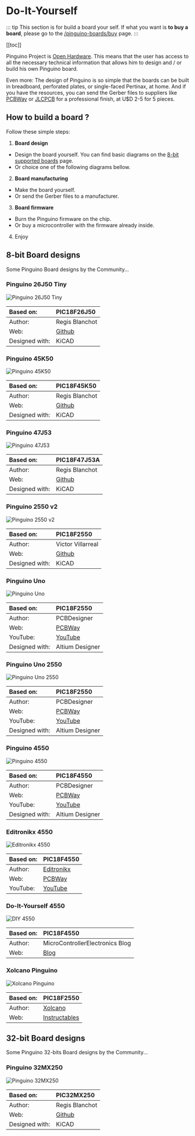 # Do-It-Yourself

::: tip
This section is for build a board your self. If what you want is **to buy a board**, please go to the 
[/pinguino-boards/buy](/pinguino-boards/buy) page.
:::

[[toc]]

Pinguino Project is [Open Hardware](https://en.wikipedia.org/wiki/Open-source_hardware). This means
that the user has access to all the necessary technical information that allows him to
design and / or build his own Pinguino board.

Even more: The design of Pinguino is so simple that the boards can be built in breadboard,
perforated plates, or single-faced Pertinax, at home. And if you have the resources, you can send
the Gerber files to suppliers like [PCBWay](https://www.pcbway.com/) or [JLCPCB](https://jlcpcb.com/)
for a professional finish, at U$D 2-5 for 5 pieces.

## How to build a board ?

Follow these simple steps:

1. **Board design**
  * Design the board yourself. You can find basic diagrams on the [8-bit supported boards](/pinguino-boards/supported-boards-8) page.
  * Or choice one of the following diagrams bellow.

2. **Board manufacturing**
  * Make the board yourself.
  * Or send the Gerber files to a manufacturer.

3. **Board firmware**
  * Burn the Pinguino firmware on the chip.
  * Or buy a microcontroller with the firmware already inside.

4. Enjoy

## 8-bit Board designs

Some Pinguino Board designs by the Community...

### Pinguino 26J50 Tiny

![Pinguino 26J50 Tiny](https://github.com/PinguinoIDE/pinguino-cad/raw/master/boards/26J50/K1.0/Pinguino26j50.png "Pinguino 26J50 Tiny by Regis Blanchot")

| Based on:	| PIC18F26J50	|
|:--------------|:--------------|
| Author:	| Regis Blanchot	|
| Web:		| [Github](https://github.com/PinguinoIDE/pinguino-cad/tree/master/boards/26J50)|
| Designed with:	| KiCAD |

### Pinguino 45K50

![Pinguino 45K50](https://github.com/PinguinoIDE/pinguino-cad/raw/master/boards/45K50/K1.2/Pinguino45K50-F.png "Pinguino 45K50 by Regis Blanchot")

| Based on:	| PIC18F45K50	|
|:--------------|:--------------|
| Author:	| Regis Blanchot	|
| Web:		| [Github](https://github.com/PinguinoIDE/pinguino-cad/tree/master/boards/45K50)|
| Designed with:	| KiCAD |

### Pinguino 47J53

![Pinguino 47J53](https://github.com/PinguinoIDE/pinguino-cad/raw/master/boards/47J53/A1.2/Pinguino47j53A.png "Pinguino 47J53 by Regis Blanchot")

| Based on:	| PIC18F47J53A	|
|:--------------|:--------------|
| Author:	| Regis Blanchot |
| Web:		| [Github](https://github.com/PinguinoIDE/pinguino-cad/tree/master/boards/47J53)|
| Designed with:	| KiCAD |

### Pinguino 2550 v2

![Pinguino 2550 v2](https://github.com/MefhigosetH/pinguino-boards/raw/master/pinguino-2550-v2/doc/pinguino-2550-v2.png "Pinguino 2550 v2 by Victor Villarreal")

| Based on:	| PIC18F2550	|
|:--------------|:--------------|
| Author:	| Victor Villarreal |
| Web:		| [Github](https://github.com/MefhigosetH/pinguino-boards)|
| Designed with:	| KiCAD |

### Pinguino Uno

![Pinguino Uno](./PCBDesigner-PinguinoUno.png "Pinguino Uno by PCBDesigner")

| Based on:	| PIC18F2550	|
|:--------------|:--------------|
| Author:	| PCBDesigner	|
| Web:		| [PCBWay](https://www.pcbway.com/project/shareproject/Pinguino_UNO___Pic18F2550.html)|
| YouTube:	| [YouTube](https://www.youtube.com/watch?v=EoYsf2O1QBQ)|
| Designed with:	| Altium Designer |

### Pinguino Uno 2550

![Pinguino Uno 2550](./PCBDesigner-PinguinoUno2550.jpg "Pinguino Uno 2550 by PCBDesigner")

| Based on:	| PIC18F2550	|
|:--------------|:--------------|
| Author:	| PCBDesigner	|
| Web:		| [PCBWay](https://www.pcbway.com/project/shareproject/PINGUINO_UNO_PIC18F2550.html)|
| YouTube:	| [YouTube](https://www.youtube.com/watch?v=3PlAXMARl_o)|
| Designed with:	| Altium Designer |

### Pinguino 4550

![Pinguino 4550](./PCBDesigner-Pinguino4550.png "Pinguino 4550 by PCBDesigner")

| Based on:	| PIC18F4550	|
|:--------------|:--------------|
| Author:	| PCBDesigner	|
| Web:		| [PCBWay](https://www.pcbway.com/project/shareproject/Pinguino_PIC18F4550.html)|
| YouTube:	| [YouTube](https://www.youtube.com/watch?v=EuCuwwoP3R0)|
| Designed with:	| Altium Designer |

### Editronikx 4550

![Editronikx 4550](./Editronikx-4550.png "Pinguino 4550 by Editronikx")

| Based on:	| PIC18F4550	|
|:--------------|:--------------|
| Author:	| [Editronikx](https://www.editronikx.com.co/2019/01/tarjeta-pinguino-entrenate-programando.html)	|
| Web:		| [PCBWay](https://www.pcbway.com/project/shareproject/pinguino_4550_editronikx_2018_12_15.html)|
| YouTube:	| [YouTube](https://www.youtube.com/watch?v=sWOqW9E5mBA)|

### Do-It-Yourself 4550

![DIY 4550](./DIY-4550.jpg "DIY 4550")

| Based on:	| PIC18F4550	|
|:--------------|:--------------|
| Author:	| MicroControllerElectronics Blog	|
| Web:		| [Blog](https://microcontrollerelectronics.com/do-it-yourself-pinguino-pic18f4550-board/)|

### Xolcano Pinguino

![Xolcano Pinguino](./Xolcano-Pinguino.png "Pinguino by Xolcano")

| Based on:	| PIC18F2550	|
|:--------------|:--------------|
| Author:	| [Xolcano](https://xolcano.com/)	|
| Web:		| [Instructables](https://www.instructables.com/Pinguino-Project-a-PIC-Microcontroller-Based-Ardui/)|

## 32-bit Board designs

Some Pinguino 32-bits Board designs by the Community...

### Pinguino 32MX250

![Pinguino 32MX250](https://github.com/PinguinoIDE/pinguino-cad/raw/master/boards/32MX250/K1.1/32mx2xx.png "Pinguino 32MX250 by Regis Blanchot")

| Based on:	| PIC32MX250	|
|:--------------|:--------------|
| Author:	| Regis Blanchot	|
| Web:		| [Github](https://github.com/PinguinoIDE/pinguino-cad/tree/master/boards/32MX250)|
| Designed with:	| KiCAD |

